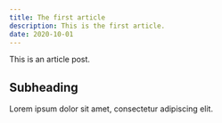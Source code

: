 ```yaml
---
title: The first article
description: This is the first article.
date: 2020-10-01
---
```

This is an article post.
## Subheading
Lorem ipsum dolor sit amet, consectetur adipiscing elit.